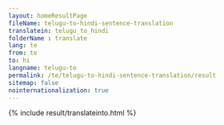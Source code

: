 ```yaml
---
layout: homeResultPage
fileName: telugu-to-hindi-sentence-translation
translatein: telugu_to_hindi
folderName : translate
lang: te
from: te
to: hi
langname: telugu-to
permalink: /te/telugu-to-hindi-sentence-translation/result
sitemap: false
nointernationalization: true
---
```

{% include result/translateinto.html %}

<script src="/js/result/translation.js" data-foldername="{{page.folderName}}" data-lang="{{page.lang}}"></script>
